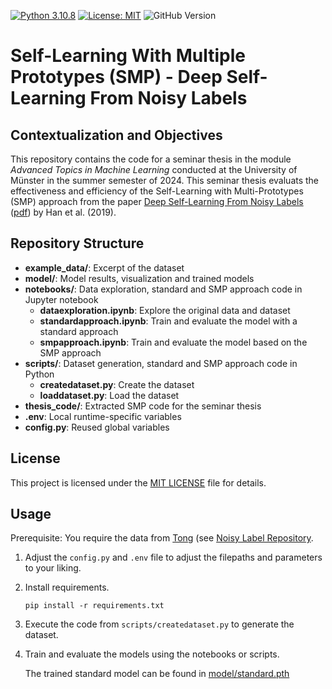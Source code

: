 [![Python 3.10.8](https://img.shields.io/badge/python-3.10.8-blue)](https://www.python.org/downloads/release/python-31013/) 
[![License: MIT](https://img.shields.io/badge/license-MIT-blue.svg)](https://www.gnu.org/licenses/gpl-3.0) 
![GitHub Version](https://img.shields.io/github/v/release/lgiesen/Deep-Self-Learning-From-Noisy-Labels?color=green&include_prereleases)
# Self-Learning With Multiple Prototypes (SMP) - Deep Self-Learning From Noisy Labels


## Contextualization and Objectives

This repository contains the code for a seminar thesis in the module <i>Advanced Topics in Machine Learning</i> conducted at the University of Münster in the summer semester of 2024.
This seminar thesis evaluats the effectiveness and efficiency of the Self-Learning with Multi-Prototypes (SMP) approach from the paper [Deep Self-Learning From Noisy Labels](https://arxiv.org/abs/1908.02160) ([pdf](https://openaccess.thecvf.com/content_ICCV_2019/papers/Han_Deep_Self-Learning_From_Noisy_Labels_ICCV_2019_paper.pdf)) by Han et al. (2019).

## Repository Structure

- **example_data/**: Excerpt of the dataset
- **model/**: Model results, visualization and trained models
- **notebooks/**: Data exploration, standard and SMP approach code in Jupyter notebook
    - **dataexploration.ipynb**: Explore the original data and dataset
    - **standardapproach.ipynb**: Train and evaluate the model with a standard approach
    - **smpapproach.ipynb**: Train and evaluate the model based on the SMP approach
- **scripts/**: Dataset generation, standard and SMP approach code in Python
    - **createdataset.py**: Create the dataset
    - **loaddataset.py**: Load the dataset
- **thesis_code/**: Extracted SMP code for the seminar thesis
- **.env**: Local runtime-specific variables
- **config.py**: Reused global variables
<!-- - **requirements.txt**: Lists all Python libraries required to run the scripts -->
<!-- The main script orchestrates the data collection, preprocessing, sentiment analysis, and visualization processes. -->
        
## License

This project is licensed under the [MIT LICENSE](https://github.com/lgiesen/Deep-Self-Learning-From-Noisy-Labels/blob/main/LICENSE) file for details.

## Usage

Prerequisite: You require the data from [Tong](mailto:tong.xiao.work@gmail.com) (see [Noisy Label Repository](https://github.com/Cysu/noisy_label).
1. Adjust the `config.py` and `.env` file to adjust the filepaths and parameters to your liking.
2. Install requirements.
    ```
    pip install -r requirements.txt
    ```
3. Execute the code from `scripts/createdataset.py` to generate the dataset.
4. Train and evaluate the models using the notebooks or scripts.
    
    The trained standard model can be found in [model/standard.pth](https://github.com/lgiesen/Deep-Self-Learning-From-Noisy-Labels/blob/main/model/standard.pth)